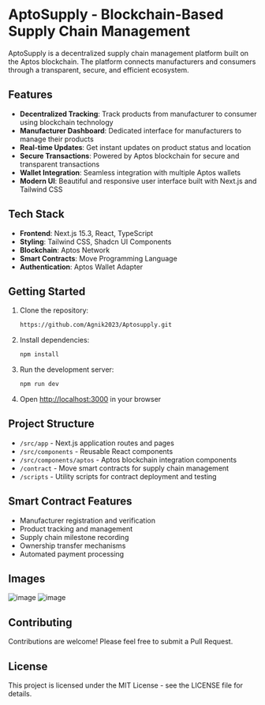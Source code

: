 # AptoSupply - Blockchain-Based Supply Chain Management

AptoSupply is a decentralized supply chain management platform built on the Aptos blockchain. The platform connects manufacturers and consumers through a transparent, secure, and efficient ecosystem.

## Features

- **Decentralized Tracking**: Track products from manufacturer to consumer using blockchain technology
- **Manufacturer Dashboard**: Dedicated interface for manufacturers to manage their products
- **Real-time Updates**: Get instant updates on product status and location
- **Secure Transactions**: Powered by Aptos blockchain for secure and transparent transactions
- **Wallet Integration**: Seamless integration with multiple Aptos wallets
- **Modern UI**: Beautiful and responsive user interface built with Next.js and Tailwind CSS

## Tech Stack

- **Frontend**: Next.js 15.3, React, TypeScript
- **Styling**: Tailwind CSS, Shadcn UI Components
- **Blockchain**: Aptos Network
- **Smart Contracts**: Move Programming Language
- **Authentication**: Aptos Wallet Adapter

## Getting Started

1. Clone the repository:
   ```bash
   https://github.com/Agnik2023/Aptosupply.git
   ```

2. Install dependencies:
   ```bash
   npm install
   ```

3. Run the development server:
   ```bash
   npm run dev
   ```

4. Open [http://localhost:3000](http://localhost:3000) in your browser

## Project Structure

- `/src/app` - Next.js application routes and pages
- `/src/components` - Reusable React components
- `/src/components/aptos` - Aptos blockchain integration components
- `/contract` - Move smart contracts for supply chain management
- `/scripts` - Utility scripts for contract deployment and testing

## Smart Contract Features

- Manufacturer registration and verification
- Product tracking and management
- Supply chain milestone recording
- Ownership transfer mechanisms
- Automated payment processing

## Images
![image](https://github.com/user-attachments/assets/13b49637-8812-4206-877b-f1deaa3de25e)
![image](https://github.com/user-attachments/assets/d4f97fe6-12d1-4d9c-8c67-2be922325426)



## Contributing

Contributions are welcome! Please feel free to submit a Pull Request.

## License

This project is licensed under the MIT License - see the LICENSE file for details.
